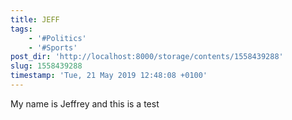 ```yaml
---
title: JEFF
tags:
    - '#Politics'
    - '#Sports'
post_dir: 'http://localhost:8000/storage/contents/1558439288'
slug: 1558439288
timestamp: 'Tue, 21 May 2019 12:48:08 +0100'
---
```

My name is Jeffrey and this is a test